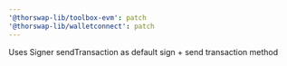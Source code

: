 ```yaml
---
'@thorswap-lib/toolbox-evm': patch
'@thorswap-lib/walletconnect': patch
---
```


Uses Signer sendTransaction as default sign + send transaction method
